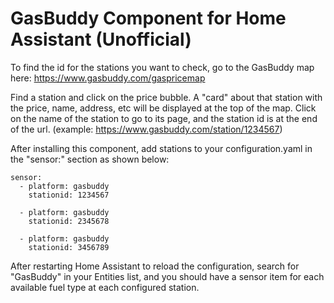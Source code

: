 # GasBuddy Component for Home Assistant (Unofficial)

To find the id for the stations you want to check, go to the GasBuddy map here: https://www.gasbuddy.com/gaspricemap

Find a station and click on the price bubble. A "card" about that station with the price, name, address, etc will be displayed at the top of the map. Click on the name of the station to go to its page, and the station id is at the end of the url. (example: https://www.gasbuddy.com/station/1234567)

After installing this component, add stations to your configuration.yaml in the "sensor:" section as shown below:

```
sensor:
  - platform: gasbuddy
    stationid: 1234567

  - platform: gasbuddy
    stationid: 2345678

  - platform: gasbuddy
    stationid: 3456789
```

After restarting Home Assistant to reload the configuration, search for "GasBuddy" in your Entities list, and you should have a sensor item for each available fuel type at each configured station.